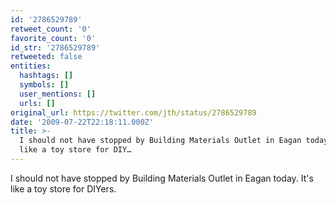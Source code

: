 ```yaml
---
id: '2786529789'
retweet_count: '0'
favorite_count: '0'
id_str: '2786529789'
retweeted: false
entities:
  hashtags: []
  symbols: []
  user_mentions: []
  urls: []
original_url: https://twitter.com/jth/status/2786529789
date: '2009-07-22T22:18:11.000Z'
title: >-
  I should not have stopped by Building Materials Outlet in Eagan today. It's
  like a toy store for DIY…
---
```


I should not have stopped by Building Materials Outlet in Eagan today. It's like a toy store for DIYers.